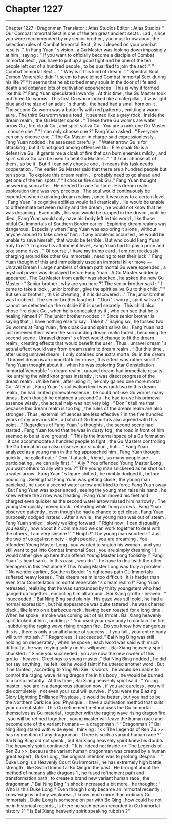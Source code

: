 
# Chapter 1227


---

Chapter 1227 : Dragonman
Translator :
Atlas Studios
Editor :
Atlas Studios
“ Our Combat Immortal Sect is one of the ten great ancient sects . Lad , since you were recommended by my senior brother , you must know about the selection rules of Combat Immortal Sect , it will depend on your combat results .”.
In Fang Yuan ’ s vision , a Gu Master was looking down imposingly at him , saying : “ If you want to officially become a disciple of Combat Immortal Sect , you have to put up a good fight and be one of the ten people left out of a hundred people , to be qualified to join the sect .”
“ Combat Immortal Sect …”
“ Why is it this kind of dream .”
“ Spectral Soul Demon Venerable didn ’ t seem to have joined Combat Immortal Sect during his life ?”
“ It seems that he absorbed many souls in the door of life and death and obtained lots of cultivation experiences . This is why it formed like this ?”
Fang Yuan speculated inwardly .
At this time , the Gu Master took out three Gu worms .
This first Gu worm looked like a caterpillar , it was light blue and the size of an adult ’ s thumb , the head had a small horn on it .
The second Gu worm was a butterfly with red patterns , emitting a warm aura .
The third Gu worm was a toad , it seemed like a grey rock .
Inside the dream realm , the Gu Master spoke : “ These three Gu worms are water arrow Gu , fire cloak Gu , and spirit saliva Gu . You are a rank one Gu Master , choose one .”
“ I can only choose one ?” Fang Yuan asked .
“ Everyone can only choose one .” The Gu Master in charge said expressionlessly .
Fang Yuan nodded , he assessed carefully : “ Water arrow Gu is for attacking , but it is not good among offensive Gu . Fire cloak Gu is a defensive Gu , it grants me a cloak of fire that can burn enemies mildly , and spirit saliva Gu can be used to heal Gu Masters .”
“ If I can choose all of them , so be it . But if I can only choose one , it means this task needs cooperation . The earlier Gu Master said that there are a hundred people but ten spots . To explore this dream realm , I probably need to go ahead and get one of the ten spots .”
“ I choose fire cloak Gu .” Fang Yuan thought , answering soon after .
He needed to race for time .
His dream realm exploration time was very precious . The soul would continuously be expended when exploring dream realms , once it weakens to a certain level , Fang Yuan ’ s cognitive abilities would fall drastically . He would be unable to differentiate between reality and the dream , he would not know that he was dreaming . Eventually , his soul would be trapped in the dream , until he died , Fang Yuan would only have his body left in this world , like those pitiful Gu Immortals of Southern Border earlier .
Exploring dream realms was dangerous .
Especially when Fang Yuan was exploring it alone , without anyone around to take care of him . If any problems occurred , he would be unable to save himself , that would be terrible .
But who could Fang Yuan truly trust ?
To grow his attainment level , Fang Yuan had to pay a price and take some risks .
“ Of course , I have my trump card , I am not recklessly charging around like other Gu Immortals , needing to test their luck .” Fang Yuan thought of this and immediately used an immortal killer move — Unravel Dream !
Large numbers of dream path mortal Gu were expended , a mystical power was displayed before Fang Yuan .
A Gu Master suddenly appeared .
The Gu Master from earlier was shocked , he asked the new Gu Master : “ Senior brother , why are you here ?”
The senior brother said : “ I came to take a look , junior brother , give the spirit saliva Gu to this child .”
“ But senior brother , this is cheating , if it is discovered …” The junior brother was troubled .
The senior brother laughed : “ Don ’ t worry , spirit saliva Gu cannot be detected on the outside if it is used secretly . This child also chose fire cloak Gu , when he is concealed by it , who can see that he is healing himself ?”
The junior brother nodded : “ Since senior brother is saying that , I have nothing else to say . Take it .”
Saying so , he tossed two Gu worms at Fang Yuan , fire cloak Gu and spirit saliva Gu .
Fang Yuan had just received them when the surrounding dream realm faded , becoming the second scene .
Unravel dream ’ s effect would change to fit the dream realm , creating effects that would benefit the user .
Thus , unravel dream ’ s actual effect would vary from dream realm to dream realm .
“ But this time , after using unravel dream , I only obtained one extra mortal Gu in the dream . Unravel dream is an immortal killer move , this effect was rather small .”
Fang Yuan thought about it , when he was exploring Star Constellation Immortal Venerable ’ s dream realm , unravel dream had immediate results , like untying the wind knot grass instantly , it was direct progress of the dream realm . Unlike here , after using it , he only gained one more mortal Gu .
After all , Fang Yuan ’ s cultivation level was rank two in this dream realm , he had limited primeval essence , he could not use Gu worms many times . Even though he obtained a second Gu , he had to use his primeval essence wisely , the actual help was not very big .
“ Don ’ t tell me that because this dream realm is too big , the rules of the dream realm are also stronger . Thus , external influences are less effective ? In the five hundred years of my previous life , a batch of Gu Immortals also agreed with this point …”
Regardless of Fang Yuan ’ s thoughts , the second scene had started .
Fang Yuan found that he was in dusty fog , the road in front of him seemed to be at level ground .
“ This is the internal space of a Gu formation , it can accommodate a hundred people to fight , the Gu Masters controlling the Gu formation can also observe our situation , huh …”
Fang Yuan analyzed as a young man in the fog approached him .
Fang Yuan thought quickly , he called out : “ Don ’ t attack , friend , so many people are participating , we can ally first .”
“ Ally ? You offended Young Master Long , you want others to ally with you ?” The young man snickered as he shot out a water arrow .
Fang Yuan ’ s figure shifted , he nimbly dodged it , before pouncing .
Seeing that Fang Yuan was getting close , the young man panicked , he used a second water arrow and tried to force Fang Yuan away .
But Fang Yuan was experienced , seeing the young man raise his hand , he knew where the arrow was heading .
Fang Yuan moved his feet and charged even quicker as the second water arrow missed him narrowly .
The youngster quickly moved back , retreating while firing arrows .
Fang Yuan observed patiently , even though he had a chance to get close , Fang Yuan purposely dodged instead . After a while , the young man was out of steam .
Fang Yuan smiled , slowly walking forward : “ Right now , I can disqualify you easily , how about it ? Join me and we can work together to deal with the others , I am very sincere !”
“ Hmph !” The young man snorted : “ Just the two of us against ninety - eight people , you are dreaming . You offended Young Master Long , you wanted to snatch his woman , and you still want to get into Combat Immortal Sect , you are simply dreaming ! I would rather give up here than offend Young Master Long foolishly !”
Fang Yuan ’ s heart sank .
In this case , wouldn ’ t he have to deal with the other teenagers in this test alone ?
This Young Master Long was truly a problem .
“ No wonder earlier , Southern Border ’ s righteous path Gu Immortals suffered heavy losses . This dream realm is too difficult . It is harder than even Star Constellation Immortal Venerable ’ s dream realm !” Fang Yuan retreated , realizing that he was surrounded by thirty youngsters who had ganged up together , encircling him all around .
Bai Xiang grotto - heaven .
“ I succeeded .” Bai Ning Bing said plainly .
His gaze was still cold , he had a normal expression , but his appearance was quite tattered , he was charred black , like lamb on a barbecue rack , having been roasted for a long time .
When he spoke , smoke was coming out of his throat .
Bai Xiang heavenly spirit looked at him , nodding : “ You used your own body to contain the fire , subduing the raging wave rising dragon fire . Do you know how dangerous this is , there is only a small chance of success , if you fail , your entire body will turn into ash .”
“ Regardless , I succeeded .” Bai Ning Bing was still holding on desperately , when he spoke , each word was said with much difficulty , he was relying solely on his willpower .
Bai Xiang heavenly spirit chuckled : “ Since you succeeded , you are now the new owner of this grotto - heaven . Greetings to young master .”
Bai Ning Bing nodded , he did not say anything , he felt like he would faint if he uttered another word .
But if he fainted , according to Ying Wu Xie ’ s words , he would be unable to control the raging wave rising dragon fire in his body , he would be burned to a crisp instantly .
At this time , Bai Xiang heavenly spirit said : “ Young master , you are in a dangerous situation now , if you are careless , you will die completely , not even your soul will survive . If you were the Blazing Glory Lightning Brilliance Physique , it would be better , but you had to be the Northern Dark Ice Soul Physique . I have a cultivation method that suits your current state . This Gu refinement method uses the Gu Immortal themselves as Gu material , together with the raging wave rising dragon fire , you will be refined together , young master will leave the human race and become one of the variant humans — a dragonman .”
“ Dragonman ?” Bai Ning Bing stared with wide eyes , thinking : “<< The Legends of Ren Zu >> has no mention of any dragonman . There is such a variant human race ?”
Bai Ning Bing did not speak , but Bai Xiang heavenly spirit knew his doubts .
The heavenly spirit continued : “ It is indeed not inside << The Legends of Ren Zu >>, because the variant human dragonman was created by a human great expert , Duke Long , the original intention was to prolong lifespan .”
“ Duke Long is a Heavenly Court Gu Immortal , he has extremely high battle strength , like Sword Immortal Bo Qing in the past . He brought about the method of humans alike dragons
1
, he fused refinement path and transformation path , to create a brand new variant human race , the dragonman .”
Bai Ning Bing ’ s shock increased a bit more , he thought : “ Who is this Duke Long ? Even though I only became an immortal recently , knowledge is not my weakness , I know much more than ordinary Gu Immortals . Duke Long is someone on par with Bo Qing , how could he not be in historical records , is there no such person recorded in Gu Immortal history ?”
“ Is Bai Xiang heavenly spirit speaking rubbish ?”

---

